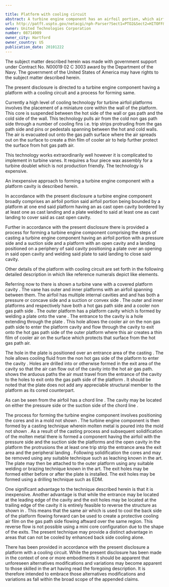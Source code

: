 ```yaml
---

title: Platform with cooling circuit
abstract: A turbine engine component has an airfoil portion, which airfoil portion is bounded by a platform at one end. The platform has an as-cast open cavity bordered by at least one as-cast landing. A plate is welded to the at least one as-cast landing to cover and close the as-cast open cavity. A process for forming the turbine engine component is described.
url: http://patft.uspto.gov/netacgi/nph-Parser?Sect1=PTO2&Sect2=HITOFF&p=1&u=%2Fnetahtml%2FPTO%2Fsearch-adv.htm&r=1&f=G&l=50&d=PALL&S1=08714909&OS=08714909&RS=08714909
owner: United Technologies Corporation
number: 08714909
owner_city: Hartford
owner_country: US
publication_date: 20101222
---
```

The subject matter described herein was made with government support under Contract No. N00019 02 C 3003 award by the Department of the Navy. The government of the United States of America may have rights to the subject matter described herein.

The present disclosure is directed to a turbine engine component having a platform with a cooling circuit and a process for forming same.

Currently a high level of cooling technology for turbine airfoil platforms involves the placement of a miniature core within the wall of the platform. This core is suspended between the hot side of the wall or gas path and the cold side of the wall. This technology pulls air from the cold non gas path side through a number of cooling fins i.e. trip strips protruding from the gas path side and pins or pedestals spanning between the hot and cold walls. The air is evacuated out onto the gas path surface where the air spreads out on the surface to create a thin film of cooler air to help further protect the surface from hot gas path air.

This technology works extraordinarily well however it is complicated to implement in turbine vanes. It requires a four piece wax assembly for a turbine doublet which is not production friendly. The technology is expensive.

An inexpensive approach to forming a turbine engine component with a platform cavity is described herein.

In accordance with the present disclosure a turbine engine component broadly comprises an airfoil portion said airfoil portion being bounded by a platform at one end said platform having an as cast open cavity bordered by at least one as cast landing and a plate welded to said at least one as cast landing to cover said as cast open cavity.

Further in accordance with the present disclosure there is provided a process for forming a turbine engine component comprising the steps of casting a turbine engine component having an airfoil portion with a pressure side and a suction side and a platform with an open cavity and a landing positioned on a periphery of said cavity positioning a plate over an opening in said open cavity and welding said plate to said landing to close said cavity.

Other details of the platform with cooling circuit are set forth in the following detailed description in which like reference numerals depict like elements.

Referring now to there is shown a turbine vane with a covered platform cavity . The vane has outer and inner platforms with an airfoil spanning between them. The airfoil has multiple internal cavities and and has both a pressure or concave side and a suction or convex side . The outer and inner platforms and respectively have both a hot gas path side and a cooler non gas path side . The outer platform has a platform cavity which is formed by welding a plate onto the vane . The entrance to the cavity is a hole extending through the plate . This hole allows the cooler air on the non gas path side to enter the platform cavity and flow through the cavity to exit onto the hot gas path side of the outer platform where this air creates a thin film of cooler air on the surface which protects that surface from the hot gas path air.

The hole in the plate is positioned over an entrance area of the casting . The hole allows cooling fluid from the non hot gas side of the platform to enter the cavity . Holes are drilled into or otherwise formed in the exit area of the cavity so that the air can flow out of the cavity into the hot air gas path. shows the arduous paths the air must travel from the entrance of the cavity to the holes to exit onto the gas path side of the platform . It should be noted that the plate does not add any appreciable structural member to the platform as its cored counterpart.

As can be seen from the airfoil has a chord line . The cavity may be located on either the pressure side or the suction side of the chord line .

The process for forming the turbine engine component involves positioning the cores and in a mold not shown . The turbine engine component is then formed by a casting technique wherein molten metal is poured into the mold not shown . As a result of the casting process and subsequent solidification of the molten metal there is formed a component having the airfoil with the pressure side and the suction side the platforms and the open cavity in the platform the protrusions the at least one trip strip the entrance area the exit area and the peripheral landing . Following solidification the cores and may be removed using any suitable technique such as leaching known in the art. The plate may then be attached to the outer platform using any suitable welding or brazing technique known in the art. The exit holes may be formed either before or after the plate is installed. The exit holes may be formed using a drilling technique such as EDM.

One significant advantage to the technique described herein is that it is inexpensive. Another advantage is that while the entrance may be located at the leading edge of the cavity and the exit holes may be located at the trailing edge of the cavity it is entirely feasible to reverse the structure as shown in . This means that the same air which is used to cool the back side of the platform flowing forward can be used to create a protective cooling air film on the gas path side flowing aftward over the same region. This reverse flow is not possible using a mini core configuration due to the shape of the exits. The present technique may provide a distinct advantage in areas that can not be cooled by enhanced back side cooling alone.

There has been provided in accordance with the present disclosure a platform with a cooling circuit. While the present disclosure has been made in the context of one or more embodiments it should be apparent that unforeseen alternatives modifications and variations may become apparent to those skilled in the art having read the foregoing description. It is therefore intended to embrace those alternatives modifications and variations as fall within the broad scope of the appended claims.

